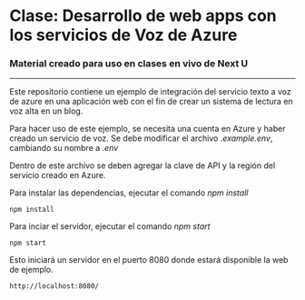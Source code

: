 # Clase: Desarrollo de web apps con los servicios  de Voz de Azure


### Material creado para uso en clases en vivo de Next U

---

Este repositorio contiene un ejemplo de integración del servicio texto a voz de azure en una aplicación web con el fin 
de crear un sistema de lectura en voz alta en un blog.

Para hacer uso de este ejemplo, se necesita una cuenta en Azure y haber creado un servicio de voz. Se debe modificar
el archivo *.example.env*, cambiando su nombre a *.env*

Dentro de este archivo se deben agregar la clave de API y la región del servicio creado en Azure.

Para instalar las dependencias, ejecutar el comando *npm install*

```
npm install
```

Para inciar el servidor, ejecutar el comando *npm start*

```
npm start
```

Esto iniciará un servidor en el puerto 8080 donde estará disponible la web de ejemplo.

```
http://localhost:8080/
```
